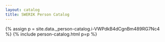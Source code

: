 ```yaml
---
layout: catalog
title: SWERIK Person Catalog
---
```

{% assign p = site.data._person-catalog.i-VWPdkB4dCgnBm489RG7Nc4 %}
{% include person-catalog.html p=p %}

